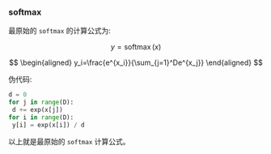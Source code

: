 ### softmax

最原始的 `softmax` 的计算公式为:

$$ y=\operatorname{softmax}(x) $$

$$
\begin{aligned}
y_i=\frac{e^{x_i}}{\sum_{j=1}^De^{x_j}}
\end{aligned}
$$

伪代码:

```python
d = 0
for j in range(D):
 d += exp(x[j])
for i in range(D):
 y[i] = exp(x[i]) / d
```

以上就是最原始的 `softmax` 计算公式。